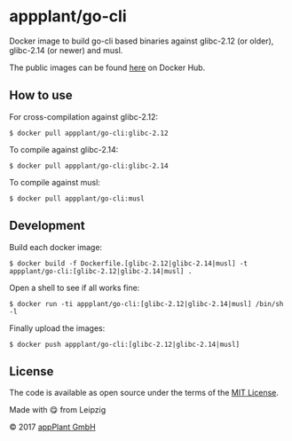 # appplant/go-cli
Docker image to build go-cli based binaries against glibc-2.12 (or older), glibc-2.14 (or newer) and musl.

The public images can be found [here][repo] on Docker Hub.


## How to use
For cross-compilation against glibc-2.12:

    $ docker pull appplant/go-cli:glibc-2.12

To compile against glibc-2.14:

    $ docker pull appplant/go-cli:glibc-2.14

To compile against musl:

    $ docker pull appplant/go-cli:musl


## Development
Build each docker image:

    $ docker build -f Dockerfile.[glibc-2.12|glibc-2.14|musl] -t appplant/go-cli:[glibc-2.12|glibc-2.14|musl] .

Open a shell to see if all works fine:

    $ docker run -ti appplant/go-cli:[glibc-2.12|glibc-2.14|musl] /bin/sh -l


Finally upload the images:

    $ docker push appplant/go-cli:[glibc-2.12|glibc-2.14|musl] 


## License

The code is available as open source under the terms of the [MIT License][license].

Made with :yum: from Leipzig

© 2017 [appPlant GmbH][appplant]

[repo]: https://hub.docker.com/r/appplant/go-cli/
[license]: https://opensource.org/licenses/MIT
[appplant]: www.appplant.de
